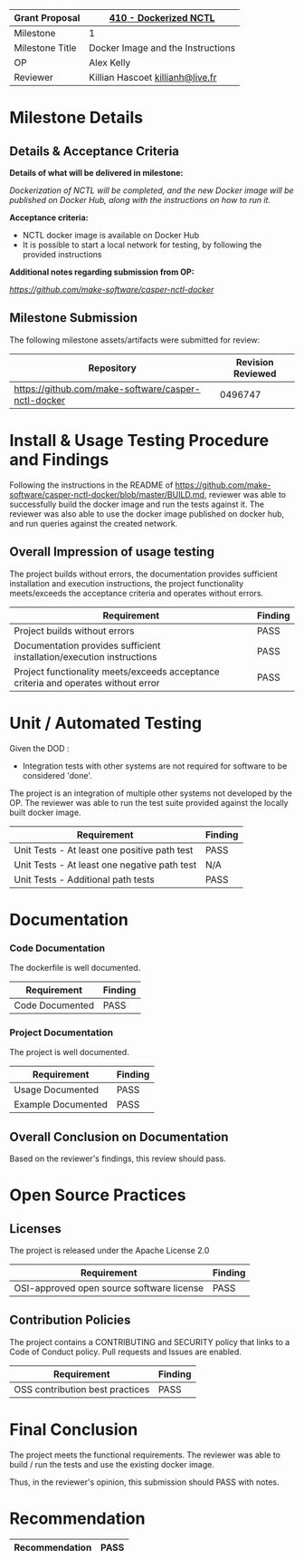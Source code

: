 Grant Proposal | [410 - Dockerized NCTL](https://portal.devxdao.com/public-proposals/410) 
------------ |--------------------------------------------------------------------------
Milestone | 1                                                                        
Milestone Title | Docker Image and the Instructions                                                       
OP | Alex Kelly | MAKE 
Reviewer | Killian Hascoet <killianh@live.fr>                                              

# Milestone Details

## Details & Acceptance Criteria

**Details of what will be delivered in milestone:**

_Dockerization of NCTL will be completed, and the new Docker image will be published on Docker Hub, along with the instructions on how to run it._

**Acceptance criteria:**

- NCTL docker image is available on Docker Hub
- It is possible to start a local network for testing, by following the provided instructions

**Additional notes regarding submission from OP:**

_https://github.com/make-software/casper-nctl-docker_

## Milestone Submission

The following milestone assets/artifacts were submitted for review:

Repository | Revision Reviewed
------------ | -------------
https://github.com/make-software/casper-nctl-docker | 0496747


# Install & Usage Testing Procedure and Findings

Following the instructions in the README of https://github.com/make-software/casper-nctl-docker/blob/master/BUILD.md, 
reviewer was able to successfully build the docker image and run the tests against it. 
The reviewer was also able to use the docker image published on docker hub, and run queries against the created network.

## Overall Impression of usage testing

The project builds without errors, the documentation provides sufficient installation and execution instructions,
the project functionality meets/exceeds the acceptance criteria and operates without errors.

Requirement | Finding
------------ | -------------
Project builds without errors | PASS
Documentation provides sufficient installation/execution instructions | PASS
Project functionality meets/exceeds acceptance criteria and operates without error | PASS

# Unit / Automated Testing

Given the DOD :
- Integration tests with other systems are not required for software to be considered 'done'.

The project is an integration of multiple other systems not developed by the OP.
The reviewer was able to run the test suite provided against the locally built docker image.

Requirement | Finding
------------ | -------------
Unit Tests - At least one positive path test | PASS
Unit Tests - At least one negative path test | N/A
Unit Tests - Additional path tests | PASS

# Documentation

### Code Documentation

The dockerfile is well documented.

Requirement | Finding
------------ | -------------
Code Documented | PASS

### Project Documentation

The project is well documented.

Requirement | Finding
------------ | -------------
Usage Documented | PASS
Example Documented | PASS

## Overall Conclusion on Documentation

Based on the reviewer's findings, this review should pass.

# Open Source Practices

## Licenses

The project is released under the Apache License 2.0

Requirement | Finding
------------ | -------------
OSI-approved open source software license | PASS

## Contribution Policies

The project contains a CONTRIBUTING and SECURITY policy that links to a Code of Conduct policy. Pull requests and Issues are enabled.

Requirement | Finding
------------ | -------------
OSS contribution best practices | PASS

# Final Conclusion

The project meets the functional requirements. The reviewer was able to build / run the tests and use the existing docker image.

Thus, in the reviewer's opinion, this submission should PASS with notes.

# Recommendation

Recommendation | PASS
------------ | -------------
